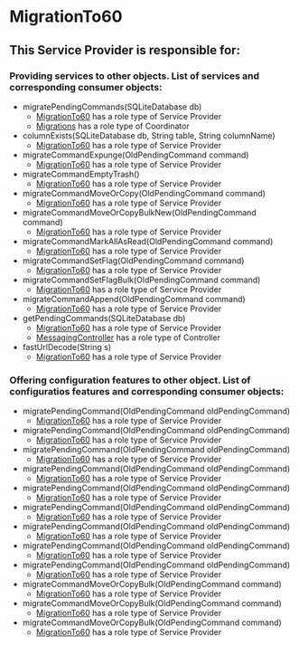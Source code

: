 # MigrationTo60
## This Service Provider is responsible for:
### Providing services to other objects. List of services and corresponding consumer objects: 
* migratePendingCommands(SQLiteDatabase db)
	* [MigrationTo60](../ServiceProviders/MigrationTo60.md) has a role type of Service Provider
	* [Migrations](../Coordinators/Migrations.md) has a role type of Coordinator
* columnExists(SQLiteDatabase db, String table, String columnName)
	* [MigrationTo60](../ServiceProviders/MigrationTo60.md) has a role type of Service Provider
* migrateCommandExpunge(OldPendingCommand command)
	* [MigrationTo60](../ServiceProviders/MigrationTo60.md) has a role type of Service Provider
* migrateCommandEmptyTrash()
	* [MigrationTo60](../ServiceProviders/MigrationTo60.md) has a role type of Service Provider
* migrateCommandMoveOrCopy(OldPendingCommand command)
	* [MigrationTo60](../ServiceProviders/MigrationTo60.md) has a role type of Service Provider
* migrateCommandMoveOrCopyBulkNew(OldPendingCommand command)
	* [MigrationTo60](../ServiceProviders/MigrationTo60.md) has a role type of Service Provider
* migrateCommandMarkAllAsRead(OldPendingCommand command)
	* [MigrationTo60](../ServiceProviders/MigrationTo60.md) has a role type of Service Provider
* migrateCommandSetFlag(OldPendingCommand command)
	* [MigrationTo60](../ServiceProviders/MigrationTo60.md) has a role type of Service Provider
* migrateCommandSetFlagBulk(OldPendingCommand command)
	* [MigrationTo60](../ServiceProviders/MigrationTo60.md) has a role type of Service Provider
* migrateCommandAppend(OldPendingCommand command)
	* [MigrationTo60](../ServiceProviders/MigrationTo60.md) has a role type of Service Provider
* getPendingCommands(SQLiteDatabase db)
	* [MigrationTo60](../ServiceProviders/MigrationTo60.md) has a role type of Service Provider
	* [MessagingController](../Controllers/MessagingController.md) has a role type of Controller
* fastUrlDecode(String s)
	* [MigrationTo60](../ServiceProviders/MigrationTo60.md) has a role type of Service Provider
### Offering configuration features to other object. List of configuratios features and corresponding consumer objects: 
* migratePendingCommand(OldPendingCommand oldPendingCommand)
	* [MigrationTo60](../ServiceProviders/MigrationTo60.md) has a role type of Service Provider
* migratePendingCommand(OldPendingCommand oldPendingCommand)
	* [MigrationTo60](../ServiceProviders/MigrationTo60.md) has a role type of Service Provider
* migratePendingCommand(OldPendingCommand oldPendingCommand)
	* [MigrationTo60](../ServiceProviders/MigrationTo60.md) has a role type of Service Provider
* migratePendingCommand(OldPendingCommand oldPendingCommand)
	* [MigrationTo60](../ServiceProviders/MigrationTo60.md) has a role type of Service Provider
* migratePendingCommand(OldPendingCommand oldPendingCommand)
	* [MigrationTo60](../ServiceProviders/MigrationTo60.md) has a role type of Service Provider
* migratePendingCommand(OldPendingCommand oldPendingCommand)
	* [MigrationTo60](../ServiceProviders/MigrationTo60.md) has a role type of Service Provider
* migratePendingCommand(OldPendingCommand oldPendingCommand)
	* [MigrationTo60](../ServiceProviders/MigrationTo60.md) has a role type of Service Provider
* migratePendingCommand(OldPendingCommand oldPendingCommand)
	* [MigrationTo60](../ServiceProviders/MigrationTo60.md) has a role type of Service Provider
* migratePendingCommand(OldPendingCommand oldPendingCommand)
	* [MigrationTo60](../ServiceProviders/MigrationTo60.md) has a role type of Service Provider
* migrateCommandMoveOrCopyBulk(OldPendingCommand command)
	* [MigrationTo60](../ServiceProviders/MigrationTo60.md) has a role type of Service Provider
* migrateCommandMoveOrCopyBulk(OldPendingCommand command)
	* [MigrationTo60](../ServiceProviders/MigrationTo60.md) has a role type of Service Provider
* migrateCommandMoveOrCopyBulk(OldPendingCommand command)
	* [MigrationTo60](../ServiceProviders/MigrationTo60.md) has a role type of Service Provider
